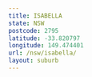 ```yaml
---
title: ISABELLA
state: NSW
postcode: 2795
latitude: -33.820797
longitude: 149.474401
url: /nsw/isabella/
layout: suburb
---
```

